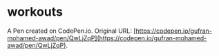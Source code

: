 # workouts

A Pen created on CodePen.io. Original URL: [https://codepen.io/gufran-mohamed-awad/pen/QwLjZqP](https://codepen.io/gufran-mohamed-awad/pen/QwLjZqP).

